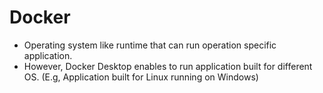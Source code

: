 # Docker
- Operating system like runtime that can run operation specific application.
- However, Docker Desktop enables to run application built for different OS. (E.g, Application built for Linux running on Windows)

